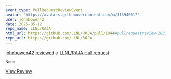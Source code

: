 ```yaml
---
event_type: PullRequestReviewEvent
avatar: "https://avatars.githubusercontent.com/u/31394001?"
user: johnbowen42
date: 2025-05-12
repo_name: LLNL/RAJA
html_url: https://github.com/LLNL/RAJA/pull/1844#pullrequestreview-2833831732
repo_url: https://github.com/LLNL/RAJA
---
```


<a href='https://github.com/johnbowen42' target='_blank'>johnbowen42</a> <a href='https://github.com/LLNL/RAJA/pull/1844#pullrequestreview-2833831732' target='_blank'>reviewed</a> a <a href='https://github.com/LLNL/RAJA/pull/1844' target='_blank'>LLNL/RAJA pull request</a>

<small>None</small>

<a href='https://github.com/LLNL/RAJA/pull/1844#pullrequestreview-2833831732' target='_blank'>View Review</a>